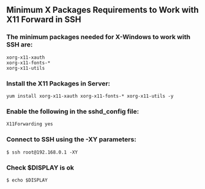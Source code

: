 Minimum X Packages Requirements to Work with X11 Forward in SSH
--------

### The minimum packages needed for X-Windows to work with SSH are:

    xorg-x11-xauth
    xorg-x11-fonts-*
    xorg-x11-utils

### Install the X11 Packages in Server:

    yum install xorg-x11-xauth xorg-x11-fonts-* xorg-x11-utils -y

### Enable the following in the sshd_config file:

    X11Forwarding yes

### Connect to SSH using the -XY parameters:

    $ ssh root@192.168.0.1 -XY

### Check $DISPLAY is ok

    $ echo $DISPLAY
